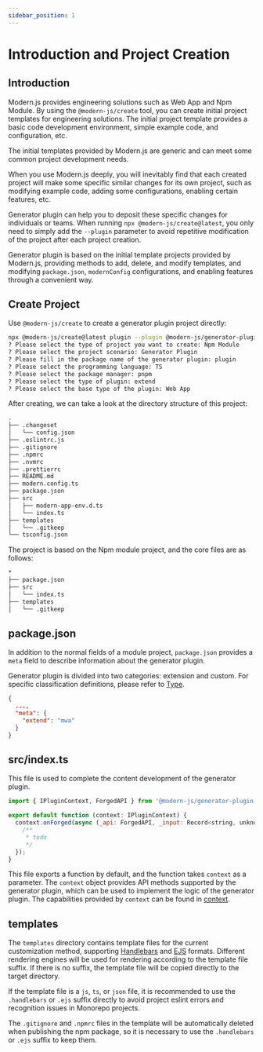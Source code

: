 ```yaml
---
sidebar_position: 1
---
```


# Introduction and Project Creation

## Introduction

Modern.js provides engineering solutions such as Web App and Npm Module. By using the `@modern-js/create` tool, you can create initial project templates for engineering solutions. The initial project template provides a basic code development environment, simple example code, and configuration, etc.

The initial templates provided by Modern.js are generic and can meet some common project development needs.

When you use Modern.js deeply, you will inevitably find that each created project will make some specific similar changes for its own project, such as modifying example code, adding some configurations, enabling certain features, etc.

Generator plugin can help you to deposit these specific changes for individuals or teams. When running `npx @modern-js/create@latest`, you only need to simply add the `--plugin` parameter to avoid repetitive modification of the project after each project creation.

Generator plugin is based on the initial template projects provided by Modern.js, providing methods to add, delete, and modify templates, and modifying `package.json`, `modernConfig` configurations, and enabling features through a convenient way.

## Create Project

Use `@modern-js/create` to create a generator plugin project directly:

```bash
npx @modern-js/create@latest plugin --plugin @modern-js/generator-plugin-plugin
? Please select the type of project you want to create: Npm Module
? Please select the project scenario: Generator Plugin
? Please fill in the package name of the generator plugin: plugin
? Please select the programming language: TS
? Please select the package manager: pnpm
? Please select the type of plugin: extend
? Please select the base type of the plugin: Web App
```

After creating, we can take a look at the directory structure of this project:

```bash
.
├── .changeset
│   └── config.json
├── .eslintrc.js
├── .gitignore
├── .npmrc
├── .nvmrc
├── .prettierrc
├── README.md
├── modern.config.ts
├── package.json
├── src
│   ├── modern-app-env.d.ts
│   └── index.ts
├── templates
│   └── .gitkeep
└── tsconfig.json
```

The project is based on the Npm module project, and the core files are as follows:

```bash
*
├── package.json
├── src
│   └── index.ts
├── templates
│   └── .gitkeep
```

## package.json

In addition to the normal fields of a module project, `package.json` provides a `meta` field to describe information about the generator plugin.

Generator plugin is divided into two categories: extension and custom. For specific classification definitions, please refer to [Type](/guides/topic-detail/generator/plugin/category).

```json title="package.json"
{
  ...,
  "meta": {
    "extend": "mwa"
  }
}
```

## src/index.ts

This file is used to complete the content development of the generator plugin.

```js
import { IPluginContext, ForgedAPI } from '@modern-js/generator-plugin';

export default function (context: IPluginContext) {
  context.onForged(async (_api: ForgedAPI, _input: Record<string, unknown>) => {
    /**
     * todo
     */
  });
}
```

This file exports a function by default, and the function takes `context` as a parameter. The `context` object provides API methods supported by the generator plugin, which can be used to implement the logic of the generator plugin. The capabilities provided by `context` can be found in [context](/guides/topic-detail/generator/plugin/context).

## templates

The `templates` directory contains template files for the current customization method, supporting [Handlebars](https://handlebarsjs.com/) and [EJS](https://ejs.co/) formats. Different rendering engines will be used for rendering according to the template file suffix. If there is no suffix, the template file will be copied directly to the target directory.

If the template file is a `js`, `ts`, or `json` file, it is recommended to use the `.handlebars` or `.ejs` suffix directly to avoid project eslint errors and recognition issues in Monorepo projects.

The `.gitignore` and `.npmrc` files in the template will be automatically deleted when publishing the npm package, so it is necessary to use the `.handlebars` or `.ejs` suffix to keep them.
